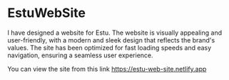 # EstuWebSite
I have designed a website for Estu. The website is visually appealing and user-friendly, with a modern and sleek design that reflects the brand's values. The site has been optimized for fast loading speeds and easy navigation, ensuring a seamless user experience. 

You can view the site from this link https://estu-web-site.netlify.app
